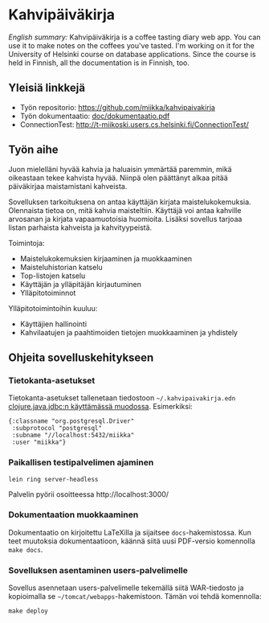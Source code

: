 # Kahvipäiväkirja

*English summary:* Kahvipäiväkirja is a coffee tasting diary web app. You can
use it to make notes on the coffees you've tasted. I'm working on it for the
University of Helsinki course on database applications. Since the course is
held in Finnish, all the documentation is in Finnish, too.

## Yleisiä linkkejä

* Työn repositorio: https://github.com/miikka/kahvipaivakirja
* Työn dokumentaatio: [doc/dokumentaatio.pdf][docs]
* ConnectionTest: http://t-miikoski.users.cs.helsinki.fi/ConnectionTest/

[docs]: https://github.com/miikka/kahvipaivakirja/blob/master/doc/dokumentaatio.pdf?raw=true


## Työn aihe

Juon mielelläni hyvää kahvia ja haluaisin ymmärtää paremmin, mikä
oikeastaan tekee kahvista hyvää. Niinpä olen päättänyt alkaa pitää
päiväkirjaa maistamistani kahveista.

Sovelluksen tarkoituksena on antaa käyttäjän kirjata
maistelukokemuksia. Olennaista tietoa on, mitä kahvia
maisteltiin. Käyttäjä voi antaa kahville arvosanan ja kirjata
vapaamuotoisia huomioita. Lisäksi sovellus tarjoaa listan parhaista
kahveista ja kahvityypeistä.

Toimintoja:

* Maistelukokemuksien kirjaaminen ja muokkaaminen
* Maisteluhistorian katselu
* Top-listojen katselu
* Käyttäjän ja ylläpitäjän kirjautuminen
* Ylläpitotoiminnot

Ylläpitotoimintoihin kuuluu:

* Käyttäjien hallinointi
* Kahvilaatujen ja paahtimoiden tietojen muokkaaminen ja yhdistely


## Ohjeita sovelluskehitykseen

### Tietokanta-asetukset

Tietokanta-asetukset tallenetaan tiedostoon `~/.kahvipaivakirja.edn`
[clojure.java.jdbc:n käyttämässä muodossa][db-spec]. Esimerkiksi:

    {:classname "org.postgresql.Driver"
     :subprotocol "postgresql"
     :subname "//localhost:5432/miikka"
     :user "miikka"}

[db-spec]: http://clojure-doc.org/articles/ecosystem/java_jdbc/home.html#setting-up-a-data-source


### Paikallisen testipalvelimen ajaminen

    lein ring server-headless

Palvelin pyörii osoitteessa http://localhost:3000/


### Dokumentaation muokkaaminen

Dokumentaatio on kirjoitettu LaTeXilla ja sijaitsee `docs`-hakemistossa. Kun
teet muutoksia dokumentaatioon, käännä siitä uusi PDF-versio komennolla `make
docs`.


### Sovelluksen asentaminen users-palvelimelle

Sovellus asennetaan users-palvelimelle tekemällä siitä WAR-tiedosto ja
kopioimalla se `~/tomcat/webapps`-hakemistoon. Tämän voi tehdä komennolla:

    make deploy
